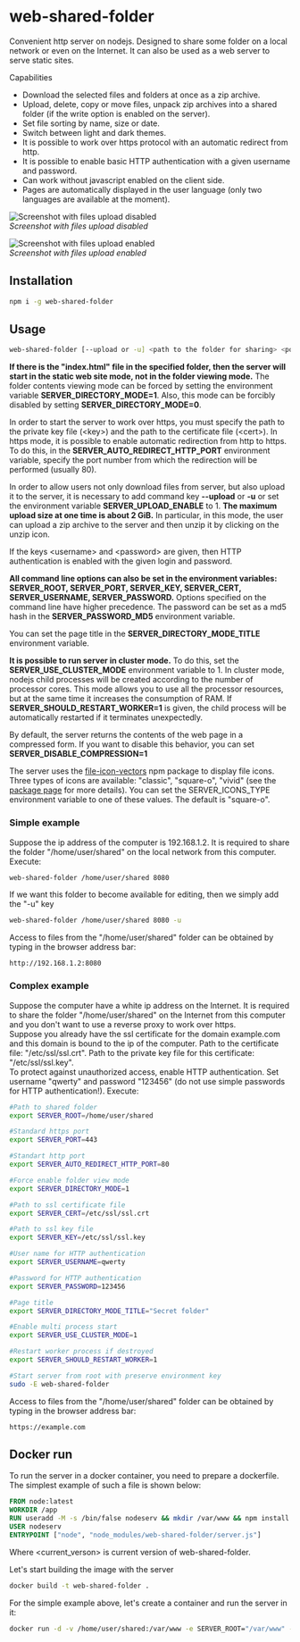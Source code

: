 # web-shared-folder

Convenient http server on nodejs. Designed to share some folder on a local network or even on the Internet. It can also be used as a web server to serve static sites.

Capabilities

* Download the selected files and folders at once as a zip archive.
* Upload, delete, copy or move files, unpack zip archives into a shared folder (if the write option is enabled on the server).
* Set file sorting by name, size or date.
* Switch between light and dark themes. 
* It is possible to work over https protocol with an automatic redirect from http.
* It is possible to enable basic HTTP authentication with a given username and password.
* Can work without javascript enabled on the client side.
* Pages are automatically displayed in the user language (only two languages are available at the moment).

![Screenshot with files upload disabled](https://github.com/Mendeo/web-shared-folder/blob/master/img/screenshot_upload_disabled.png)  
*Screenshot with files upload disabled*

![Screenshot with files upload enabled](https://github.com/Mendeo/web-shared-folder/blob/master/img/screenshot_upload_enabled.png)  
*Screenshot with files upload enabled*

## Installation
```bash
npm i -g web-shared-folder
```

## Usage
```bash
web-shared-folder [--upload or -u] <path to the folder for sharing> <port> [<key> <cert>] [<username> <password>]
```
**If there is the "index.html" file in the specified folder, then the server will start in the static web site mode, not in the folder viewing mode.** The folder contents viewing mode can be forced by setting the environment variable **SERVER_DIRECTORY_MODE=1**. Also, this mode can be forcibly disabled by setting **SERVER_DIRECTORY_MODE=0**.

In order to start the server to work over https, you must specify the path to the private key file (\<key\>) and the path to the certificate file (\<cert\>).
In https mode, it is possible to enable automatic redirection from http to https. To do this, in the **SERVER_AUTO_REDIRECT_HTTP_PORT** environment variable, specify the port number from which the redirection will be performed (usually 80).

In order to allow users not only download files from server, but also upload it to the server, it is necessary to add command key **--upload** or **-u** or set the environment variable **SERVER_UPLOAD_ENABLE** to 1. **The maximum upload size at one time is about 2 GiB.**
In particular, in this mode, the user can upload a zip archive to the server and then unzip it by clicking on the unzip icon.

If the keys \<username\> and \<password\> are given, then HTTP authentication is enabled with the given login and password.

**All command line options can also be set in the environment variables: SERVER_ROOT, SERVER_PORT, SERVER_KEY, SERVER_CERT, SERVER_USERNAME, SERVER_PASSWORD.** Options specified on the command line have higher precedence.
The password can be set as a md5 hash in the **SERVER_PASSWORD_MD5** environment variable.

You can set the page title in the **SERVER_DIRECTORY_MODE_TITLE** environment variable.

**It is possible to run server in cluster mode.** To do this, set the **SERVER_USE_CLUSTER_MODE** environment variable to 1. In cluster mode, nodejs child processes will be created according to the number of processor cores. This mode allows you to use all the processor resources, but at the same time it increases the consumption of RAM. If **SERVER_SHOULD_RESTART_WORKER=1** is given, the child process will be automatically restarted if it terminates unexpectedly.

By default, the server returns the contents of the web page in a compressed form. If you want to disable this behavior, you can set **SERVER_DISABLE_COMPRESSION=1**

The server uses the [file-icon-vectors](https://www.npmjs.com/package/file-icon-vectors) npm package to display file icons. Three types of icons are available: "classic", "square-o", "vivid" (see the [package page](https://www.npmjs.com/package/file-icon-vectors) for more details). You can set the SERVER_ICONS_TYPE environment variable to one of these values. The default is "square-o".

### Simple example
Suppose the ip address of the computer is 192.168.1.2. It is required to share the folder "/home/user/shared" on the local network from this computer. Execute:

```bash
web-shared-folder /home/user/shared 8080
```
If we want this folder to become available for editing, then we simply add the "-u" key

```bash
web-shared-folder /home/user/shared 8080 -u
```
Access to files from the "/home/user/shared" folder can be obtained by typing in the browser address bar:

```
http://192.168.1.2:8080
```

### Complex example
Suppose the computer have a white ip address on the Internet. It is required to share the folder "/home/user/shared" on the Internet from this computer and you don't want to use a reverse proxy to work over https.  
Suppose you already have the ssl certificate for the domain example.com and this domain is bound to the ip of the computer. Path to the certificate file: "/etc/ssl/ssl.crt". Path to the private key file for this certificate: "/etc/ssl/ssl.key".  
To protect against unauthorized access, enable HTTP authentication. Set username "qwerty" and password "123456" (do not use simple passwords for HTTP authentication!). Execute:

```bash
#Path to shared folder
export SERVER_ROOT=/home/user/shared

#Standard https port
export SERVER_PORT=443

#Standart http port
export SERVER_AUTO_REDIRECT_HTTP_PORT=80

#Force enable folder view mode
export SERVER_DIRECTORY_MODE=1

#Path to ssl certificate file
export SERVER_CERT=/etc/ssl/ssl.crt

#Path to ssl key file
export SERVER_KEY=/etc/ssl/ssl.key

#User name for HTTP authentication
export SERVER_USERNAME=qwerty

#Password for HTTP authentication
export SERVER_PASSWORD=123456

#Page title
export SERVER_DIRECTORY_MODE_TITLE="Secret folder"

#Enable multi process start
export SERVER_USE_CLUSTER_MODE=1

#Restart worker process if destroyed
export SERVER_SHOULD_RESTART_WORKER=1

#Start server from root with preserve environment key
sudo -E web-shared-folder
```

Access to files from the "/home/user/shared" folder can be obtained by typing in the browser address bar:
```
https://example.com
```

## Docker run

To run the server in a docker container, you need to prepare a dockerfile. The simplest example of such a file is shown below:

```dockerfile
FROM node:latest
WORKDIR /app
RUN useradd -M -s /bin/false nodeserv && mkdir /var/www && npm install --global-style web-shared-folder@<current_verson>
USER nodeserv
ENTRYPOINT ["node", "node_modules/web-shared-folder/server.js"]
```
Where \<current_verson\> is current version of web-shared-folder.

Let's start building the image with the server

```bash
docker build -t web-shared-folder .
```

For the simple example above, let's create a container and run the server in it:

```bash
docker run -d -v /home/user/shared:/var/www -e SERVER_ROOT="/var/www" -e SERVER_PORT=8080 --name web-shared-folder -p 80:8080 web-shared-folder
```
